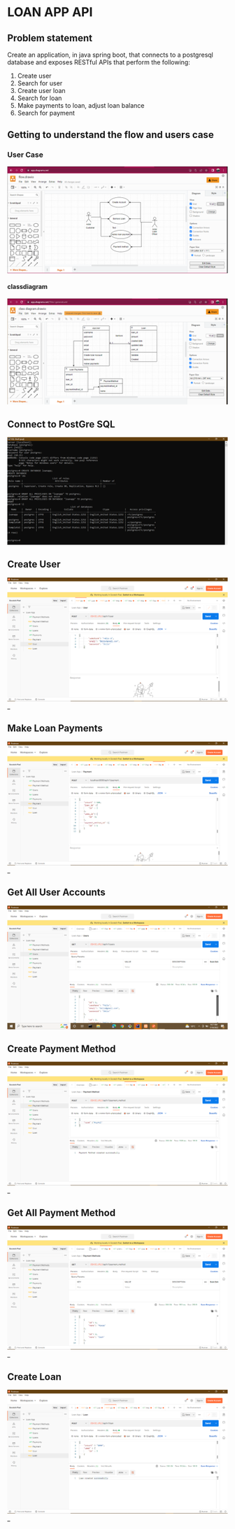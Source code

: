 
# LOAN APP API
## Problem statement
Create an application, in java spring boot, that connects to a postgresql database and exposes
RESTful APIs that perform the following:
1. Create user
2. Search for user
3. Create user loan
4. Search for loan
5. Make payments to loan, adjust loan balance
6. Search for payment


## Getting to understand the flow and users case
### User Case
<img src="screenshots/usercase.PNG" alt="User Case">

#### classdiagram
<img src="screenshots/classdiagram.PNG" alt="Class Diagram">

## Connect to PostGre SQL
<img src="screenshots/db.PNG" alt="Get Users">

## Create User
<img src="screenshots/cu1.PNG" alt="Create User">_

## Make Loan Payments
<img src="screenshots/cp1.PNG" alt="Make Payments">_

## Get All User Accounts
<img src="screenshots/gud1.PNG" alt="Get Users">

## Create Payment Method
<img src="screenshots/pmc1.PNG" alt="Create payment Method">_

## Get All Payment Method
<img src="screenshots/pms1.PNG" alt="Get All Payment Methods">_

## Create Loan
<img src="screenshots/lc1.PNG" alt="Create Loan">_





